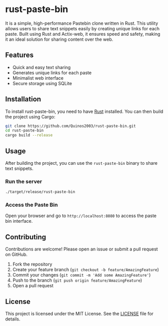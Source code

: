 # rust-paste-bin

It is a simple, high-performance Pastebin clone written in Rust. This utility allows users to share text snippets easily by creating unique links for each paste. Built using Rust and Actix-web, it ensures speed and safety, making it an ideal solution for sharing content over the web.

## Features

- Quick and easy text sharing
- Generates unique links for each paste
- Minimalist web interface
- Secure storage using SQLite

## Installation

To install rust-paste-bin, you need to have [Rust](https://www.rust-lang.org/) installed. You can then build the project using Cargo:

```sh
git clone https://github.com/Quinos2003/rust-paste-bin.git
cd rust-paste-bin
cargo build --release
```

## Usage

After building the project, you can use the `rust-paste-bin` binary to share text snippets.

### Run the server

```sh
./target/release/rust-paste-bin
```

### Access the Paste Bin

Open your browser and go to `http://localhost:8080` to access the paste bin interface.

## Contributing

Contributions are welcome! Please open an issue or submit a pull request on GitHub.

1. Fork the repository
2. Create your feature branch (`git checkout -b feature/AmazingFeature`)
3. Commit your changes (`git commit -m 'Add some AmazingFeature'`)
4. Push to the branch (`git push origin feature/AmazingFeature`)
5. Open a pull request

## License

This project is licensed under the MIT License. See the [LICENSE](LICENSE) file for details.
